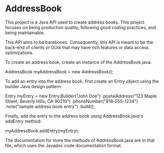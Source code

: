 # AddressBook
This project is a Java API used to create address books. This project focuses on being production quality, following good coding practices, and being maintainable.

This API aims to be barebones. Consequently, this API is meant to be the back-end of clients or GUIs that may have rich features or data access optimizations.

To create an address book, create an instance of the AddressBook.java:

  AddressBook myAddressBook = new AddressBook();

To add an entry into the address book, first create an Entry object using the builder Java design pattern:

  Entry myEntry = new Entry.Builder("John Doe")
      .postalAddress("123 Maple Street, Beverly Hills, CA 90210")
      .phoneNumber("818-555-1234")
      .note("sample address book entry")
      .build();
  
Finally, add the entry to the address book using AddressBook.java's addEntry method:

  myAddressBook.addEntry(myEntry);

The documentation for more the methods of AddressBook.java are in that file, which uses the Javadoc code documentation format.
